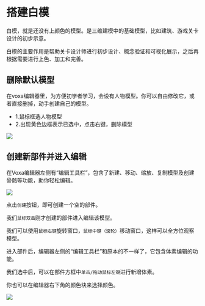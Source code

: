 # 搭建白模

白模，就是还没有上颜色的模型。是三维建模中的基础模型，比如建筑、游戏关卡设计的初步示意。

白模的主要作用是帮助关卡设计师进行初步设计、概念验证和可视化展示，之后再根据需要进行上色、加工和完善。

## 删除默认模型

在voxa编辑器里，为方便初学者学习，会设有人物模型。你可以自由修改它，或者直接删掉，动手创建自己的模型。

- 1.鼠标框选人物模型
- 2.出现黄色边框表示已选中，点击右键，删除模型

![](https://static.codemao.cn/pickduck/SyXrueZfkx.gif?hash=Fm_apsoMP8rP8lvWvSd6EXB70HgP)

## 创建新部件并进入编辑

在Voxa编辑器左侧有“编辑工具栏”，包含了新建、移动、缩放、复制模型及创建骨骼等功能，助你轻松编辑。


![](https://static.codemao.cn/pickduck/H1mrKg-zke.gif?hash=FiNNnG6SQKmewMWHSUsus_6IBOHg)

点击`创建`按钮，即可创建一个空的部件。

我们`鼠标双击`刚才创建的部件进入编辑该模型。

我们可以使用`鼠标右键`旋转窗口，`鼠标中键（滚轮）`移动窗口，这样可以全方位观察模型。


进入部件后，编辑器左侧的“编辑工具栏”和原本的不一样了，它包含体素编辑的功能。

我们选中后，可以在部件方框中`单击/拖动鼠标左键`进行新增体素。

你也可以在编辑器右下角的颜色块来选择颜色。

![](/QQ20241112-222657.png)
